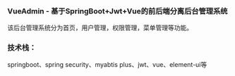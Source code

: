 ### VueAdmin - 基于SpringBoot+Jwt+Vue的前后端分离后台管理系统
该后台管理系统分为首页，用户管理，权限管理，菜单管理等功能。
### 技术栈：
springboot、spring security、myabtis plus、jwt、vue、element-ui等

